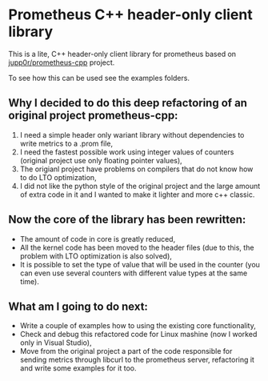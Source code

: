 # Prometheus C++ header-only client library

This is a lite, C++ header-only client library for prometheus based on [jupp0r/prometheus-cpp](https://github.com/jupp0r/prometheus-cpp) project.

To see how this can be used see the examples folders.

## Why I decided to do this deep refactoring of an original project prometheus-cpp:
1. I need a simple header only wariant library without dependencies to write metrics to a .prom file,
2. I need the fastest possible work using integer values of counters (original project use only floating pointer values),
3. The origianl project have problems on compilers that do not know how to do LTO optimization,
4. I did not like the python style of the original project and the large amount of extra code in it and I wanted to make it lighter and more c++ classic.

## Now the core of the library has been rewritten:
- The amount of code in core is greatly reduced,
- All the kernel code has been moved to the header files (due to this, the problem with LTO optimization is also solved),
- It is possible to set the type of value that will be used in the counter (you can even use several counters with different value types at the same time).

## What am I going to do next:
- Write a couple of examples how to using the existing core functionality,
- Check and debug this refactored code for Linux mashine (now I worked only in Visual Studio),
- Move from the original project a part of the code responsible for sending metrics through libcurl to the prometheus server, refactoring it and write some examples for it too.



